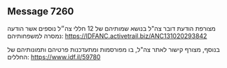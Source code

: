 ## Message 7260

מצורפת הודעת דובר צה"ל בנושא שמותיהם של 12 חללי צה״ל נוספים אשר הודעה נמסרה למשפחותיהם: https://IDFANC.activetrail.biz/ANC131020293842

בנוסף, מצורף קישור לאתר צה"ל, בו מפורסמות ומתעדכנות פרטיהם ותמונותיהם של החללים: https://www.idf.il/59780


